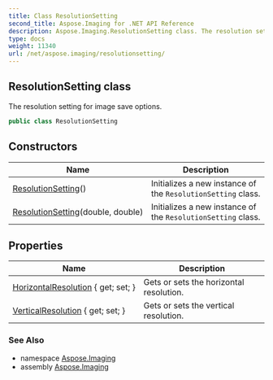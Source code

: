 ```yaml
---
title: Class ResolutionSetting
second_title: Aspose.Imaging for .NET API Reference
description: Aspose.Imaging.ResolutionSetting class. The resolution setting for image save options
type: docs
weight: 11340
url: /net/aspose.imaging/resolutionsetting/
---
```

## ResolutionSetting class

The resolution setting for image save options.

```csharp
public class ResolutionSetting
```

## Constructors

| Name | Description |
| --- | --- |
| [ResolutionSetting](resolutionsetting/#constructor)() | Initializes a new instance of the `ResolutionSetting` class. |
| [ResolutionSetting](resolutionsetting/#constructor_1)(double, double) | Initializes a new instance of the `ResolutionSetting` class. |

## Properties

| Name | Description |
| --- | --- |
| [HorizontalResolution](../../aspose.imaging/resolutionsetting/horizontalresolution/) { get; set; } | Gets or sets the horizontal resolution. |
| [VerticalResolution](../../aspose.imaging/resolutionsetting/verticalresolution/) { get; set; } | Gets or sets the vertical resolution. |

### See Also

* namespace [Aspose.Imaging](../../aspose.imaging/)
* assembly [Aspose.Imaging](../../)


